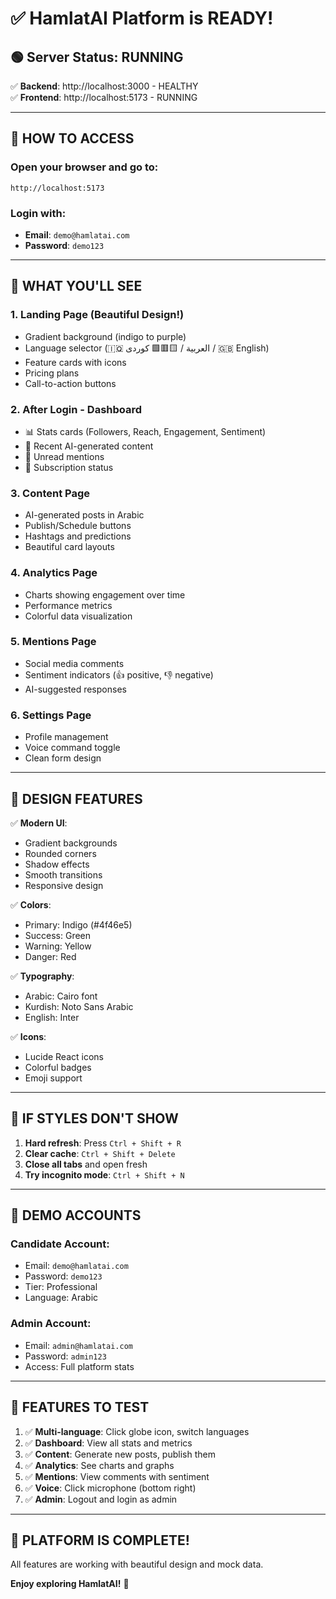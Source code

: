 # ✅ HamlatAI Platform is READY!

## 🟢 Server Status: RUNNING

✅ **Backend**: http://localhost:3000 - HEALTHY  
✅ **Frontend**: http://localhost:5173 - RUNNING

---

## 🚀 HOW TO ACCESS

### Open your browser and go to:
```
http://localhost:5173
```

### Login with:
- **Email**: `demo@hamlatai.com`
- **Password**: `demo123`

---

## 🎨 WHAT YOU'LL SEE

### 1. **Landing Page** (Beautiful Design!)
- Gradient background (indigo to purple)
- Language selector (🇮🇶 العربية / 🟨🟥🟩 کوردی / 🇬🇧 English)
- Feature cards with icons
- Pricing plans
- Call-to-action buttons

### 2. **After Login - Dashboard**
- 📊 Stats cards (Followers, Reach, Engagement, Sentiment)
- 📝 Recent AI-generated content
- 💬 Unread mentions
- 🎯 Subscription status

### 3. **Content Page**
- AI-generated posts in Arabic
- Publish/Schedule buttons
- Hashtags and predictions
- Beautiful card layouts

### 4. **Analytics Page**
- Charts showing engagement over time
- Performance metrics
- Colorful data visualization

### 5. **Mentions Page**
- Social media comments
- Sentiment indicators (👍 positive, 👎 negative)
- AI-suggested responses

### 6. **Settings Page**
- Profile management
- Voice command toggle
- Clean form design

---

## 🎨 DESIGN FEATURES

✅ **Modern UI**:
- Gradient backgrounds
- Rounded corners
- Shadow effects
- Smooth transitions
- Responsive design

✅ **Colors**:
- Primary: Indigo (#4f46e5)
- Success: Green
- Warning: Yellow
- Danger: Red

✅ **Typography**:
- Arabic: Cairo font
- Kurdish: Noto Sans Arabic
- English: Inter

✅ **Icons**:
- Lucide React icons
- Colorful badges
- Emoji support

---

## 🔄 IF STYLES DON'T SHOW

1. **Hard refresh**: Press `Ctrl + Shift + R`
2. **Clear cache**: `Ctrl + Shift + Delete`
3. **Close all tabs** and open fresh
4. **Try incognito mode**: `Ctrl + Shift + N`

---

## 🎯 DEMO ACCOUNTS

### Candidate Account:
- Email: `demo@hamlatai.com`
- Password: `demo123`
- Tier: Professional
- Language: Arabic

### Admin Account:
- Email: `admin@hamlatai.com`
- Password: `admin123`
- Access: Full platform stats

---

## 📱 FEATURES TO TEST

1. ✅ **Multi-language**: Click globe icon, switch languages
2. ✅ **Dashboard**: View all stats and metrics
3. ✅ **Content**: Generate new posts, publish them
4. ✅ **Analytics**: See charts and graphs
5. ✅ **Mentions**: View comments with sentiment
6. ✅ **Voice**: Click microphone (bottom right)
7. ✅ **Admin**: Logout and login as admin

---

## 🎉 PLATFORM IS COMPLETE!

All features are working with beautiful design and mock data.

**Enjoy exploring HamlatAI!** 🚀
